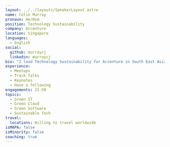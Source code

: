 ```yaml
---
layout: ../../layouts/SpeakerLayout.astro
name: Colin Murray
pronoun: He/Him
position: Technology Sustainability
company: Accenture
location: Singapore
languages:
  - English
social:
  github: murraycj
  linkedin: murraycj
bio: "I lead Technology Sustainability for Accenture in South East Asia (SEA) which is positioning sustainability at the heart of Accenture’s client’s technology strategies and supporting clients in their sustainability journeys."
experience:
  - Meetups
  - Track Talks
  - Keynotes
  - Have a following
engagements: 21-50
topics:
  - Green IT
  - Green Cloud
  - Green Software
  - Sustainable Tech
travel:
  locations: Willing to travel worldwide
isMAPA: false
isMinority: false
coaching: true
---
```

